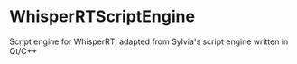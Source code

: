 # WhisperRTScriptEngine
Script engine for WhisperRT, adapted from Sylvia's script engine written in Qt/C++
